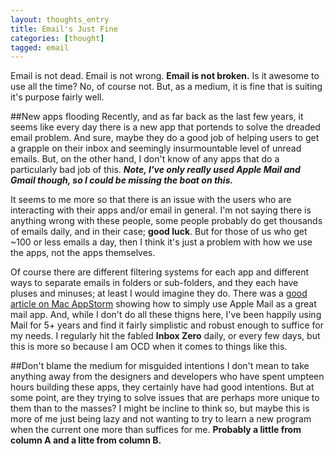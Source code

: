 ```yaml
---
layout: thoughts_entry
title: Email's Just Fine
categories: [thought]
tagged: email
---
```


Email is not dead. Email is not wrong. **Email is not broken.** Is it awesome to use all the time? No, of course not. But, as a medium, it is fine that is suiting it's purpose fairly well.

##New apps flooding
Recently, and as far back as the last few years, it seems like every day there is a new app that portends to solve the dreaded email problem. And sure, maybe they do a good job of helping users to get a grapple on their inbox and seemingly insurmountable level of unread emails. But, on the other hand, I don't know of any apps that do a particularly bad job of this. _**Note, I've only really used Apple Mail and Gmail though, so I could be missing the boat on this.**_

It seems to me more so that there is an issue with the users who are interacting with their apps and/or email in general. I'm not saying there is anything wrong with these people, some people probably do get thousands of emails daily, and in their case; **good luck**. But for those of us who get ~100 or less emails a day, then I think it's just a problem with how we use the apps, not the apps themselves.

Of course there are different filtering systems for each app and different ways to separate emails in folders or sub-folders, and they each have pluses and minuses; at least I would imagine they do. There was a [good article on Mac AppStorm](http://mac.appstorm.net/how-to/internet-howto/turning-mail-app-into-the-best-mac-email-app/) showing how to simply use Apple Mail as a great mail app. And, while I don't do all these thigns here, I've been happily using Mail for 5+ years and find it fairly simplistic and robust enough to suffice for my needs. I regularly hit the fabled **Inbox Zero** daily, or every few days, but this is more so because I am OCD when it comes to things like this.

##Don't blame the medium for misguided intentions
I don't mean to take anything away from the designers and developers who have spent umpteen hours building these apps, they certainly have had good intentions. But at some point, are they trying to solve issues that are perhaps more unique to them than to the masses? I might be incline to think so, but maybe this is more of me just being lazy and not wanting to try to learn a new program when the current one more than suffices for me. **Probably a little from column A and a litte from column B.**